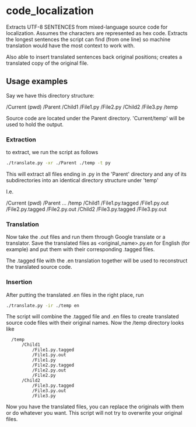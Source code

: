 # code_localization

Extracts UTF-8 SENTENCES from mixed-language source code for localization.
Assumes the characters are represented as hex code.
Extracts the longest sentences the script can find (from one line)
so machine translation would have the most context to work with.

Also able to insert translated sentences back original positions; creates
a translated copy of the original file. 

## Usage examples

Say we have this directory structure:

  /Current (pwd)
      /Parent
          /Child1
              /File1.py
              /File2.py
          /Child2
              /File3.py
      /temp

Source code are located under the Parent directory. 'Current/temp' will be
used to hold the output.

### Extraction 

to extract, we run the script as follows

```bash
./translate.py -xr ./Parent ./temp -t py
```

This will extract all files ending in .py in the 'Parent' directory and
any of its subdirectories into an identical directory structure under 'temp'

I.e.

  /Current (pwd)
      /Parent
      ...
      /temp
          /Child1
              /File1.py.tagged
              /File1.py.out
              /File2.py.tagged
              /File2.py.out
          /Child2
              /File3.py.tagged
              /File3.py.out

### Translation 

Now take the .out files and run them through Google translate or a translator.
Save the translated files as <original_name>.py.en for English (for example)
and put them with their corresponding .tagged files. 

The .tagged file with the .en translation together will be used to 
reconstruct the translated source code.

### Insertion 

After putting the translated .en files in the right place, run

```bash
./translate.py -ir ./temp en
```

The script will combine the .tagged file and .en files to create translated
source code files with their original names. Now the /temp directory
looks like

      /temp
          /Child1
              /File1.py.tagged
              /File1.py.out
              /File1.py
              /File2.py.tagged
              /File2.py.out
              /File2.py
          /Child2
              /File3.py.tagged
              /File3.py.out
              /File3.py
      
Now you have the translated files, you can replace the originals with them or
do whatever you want. This script will not try to overwrite your original 
files.
